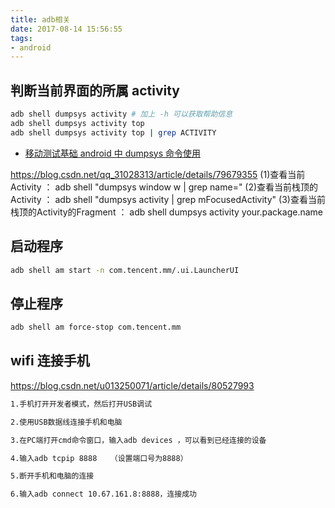 ```yaml
---
title: adb相关
date: 2017-08-14 15:56:55
tags:
- android
---
```


## 判断当前界面的所属 activity
```sh
adb shell dumpsys activity # 加上 -h 可以获取帮助信息
adb shell dumpsys activity top
adb shell dumpsys activity top | grep ACTIVITY
```
- [移动测试基础 android 中 dumpsys 命令使用](https://testerhome.com/topics/1462)

https://blog.csdn.net/qq_31028313/article/details/79679355 
(1)查看当前Activity  ：
    adb shell "dumpsys window w | grep name="
(2)查看当前栈顶的Activity ：
    adb shell "dumpsys activity | grep mFocusedActivity"
(3)查看当前栈顶的Activity的Fragment ：
    adb shell dumpsys activity your.package.name


## 启动程序
```sh
adb shell am start -n com.tencent.mm/.ui.LauncherUI
```

## 停止程序
```sh
adb shell am force-stop com.tencent.mm
```


## wifi 连接手机

https://blog.csdn.net/u013250071/article/details/80527993
```sh
1.手机打开开发者模式，然后打开USB调试

2.使用USB数据线连接手机和电脑

3.在PC端打开cmd命令窗口，输入adb devices ，可以看到已经连接的设备

4.输入adb tcpip 8888   （设置端口号为8888）

5.断开手机和电脑的连接

6.输入adb connect 10.67.161.8:8888，连接成功
```